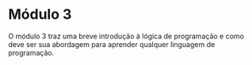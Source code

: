 # Módulo 3

O módulo 3 traz  uma  breve  introdução  à  lógica  de programação   e   como   deve   ser   sua   abordagem   para   aprender   qualquer   linguagem   de programação.


